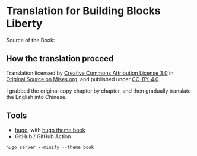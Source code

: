 # Translation for Building Blocks Liberty

Source of the Book: 

## How the translation proceed

Translation licensed by [Creative Commons Attribution License 3.0](http://creativecommons.org/licenses/by/3.0/) in [Original Source on Mises.org](https://mises.org/library/building-blocks-liberty), and published under [CC-BY-4.0](https://creativecommons.org/licenses/by/4.0/deed.zh_TW).

I grabbed the original copy chapter by chapter, and then gradually translate the English into Chinese.

## Tools

- [hugo](https://gohugo.io), with [hugo theme book](https://github.com/alex-shpak/hugo-book)
- GitHub / GitHub Action

```
hugo server --minify --theme book
```